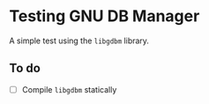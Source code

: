 # Testing GNU DB Manager

A simple test using the `libgdbm` library.

## To do

- [ ] Compile `libgdbm` statically
